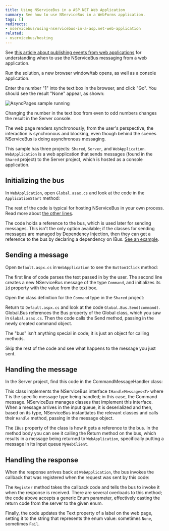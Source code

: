 ```yaml
---
title: Using NServiceBus in a ASP.NET Web Application
summary: See how to use NServiceBus in a WebForms application.
tags: []
redirects:
- nservicebus/using-nservicebus-in-a-asp.net-web-application
related:
- nservicebus/hosting
---
```


See [this article about publishing events from web applications](http://docs.particular.net/nservicebus/hosting/publishing-from-web-applications) for understanding when to use the NServiceBus messaging from a web application. 


Run the solution, a new browser window/tab opens, as well as a console application.

Enter the number "1" into the text box in the browser, and click "Go". You should see the result "None" appear, as shown:

![AsyncPages sample running](async-pages-running.png "AsyncPages sample running")

Changing the number in the text box from even to odd numbers changes the result in the Server console.

The web page renders synchronously; from the user's perspective, the interaction is synchronous and blocking, even though behind the scenes NServiceBus is doing asynchronous messaging.

This sample has three projects: `Shared`, `Server`, and `WebApplication`. `WebApplication` is a web application that sends messages (found in the `Shared` project) to the Server project, which is hosted as a console application. 


## Initializing the bus

In `WebApplication`, open `Global.asax.cs` and look at the code in the `ApplicationStart` method:

<!-- import ApplicationStart --> 

The rest of the code is typical for hosting NServiceBus in your own process. Read more about [the other lines](/nservicebus/hosting/self-hosting.md).

The code holds a reference to the bus, which is used later for sending messages. This isn't the only option available; if the classes for sending messages are managed by Dependency Injection, then they can get a reference to the bus by declaring a dependency on IBus. [See an example](/nservicebus/containers/injecting-ibus.md).


## Sending a message

Open `Default.aspx.cs` in `WebApplication` to see the `Button1Click` method:

<!-- import ActionHandling -->

The first line of code parses the text passed in by the user. The second line creates a new NServiceBus message of the type `Command`, and initializes its `Id` property with the value from the text box.

Open the class definition for the `Command` type in the `Shared` project:

<!-- import Message -->

Return to `Default.aspx.cs` and look at the code `Global.Bus.Send(command)`. Global.Bus references the Bus property of the Global class, which you saw in `Global.asax.cs`. Then the code calls the Send method, passing in the newly created command object.

The "bus" isn't anything special in code; it is just an object for calling methods.

Skip the rest of the code and see what happens to the message you just sent.


## Handling the message

In the Server project, find this code in the CommandMessageHandler class:

<!-- import Handler --> 

This class implements the NServiceBus interface `IHandleMessages<T>` where `T` is the specific message type being handled; in this case, the Command message. NServiceBus manages classes that implement this interface. When a message arrives in the input queue, it is deserialized and then, based on its type, NServiceBus instantiates the relevant classes and calls their `Handle` method, passing in the message object.

The `IBus` property of the class is how it gets a reference to the bus. In the method body you can see it calling the Return method on the bus, which results in a message being returned to `WebApplication`, specifically putting a message in its input queue `MyWebClient`.


## Handling the response

When the response arrives back at `WebApplication`, the bus invokes the callback that was registered when the request was sent by this code:

<!-- import ActionHandling -->

The `Register` method takes the callback code and tells the bus to invoke it when the response is received. There are several overloads to this method; the code above accepts a generic Enum parameter, effectively casting the return code from the server to the given enum.

Finally, the code updates the Text property of a label on the web page, setting it to the string that represents the enum value: sometimes `None`, sometimes `Fail`.
